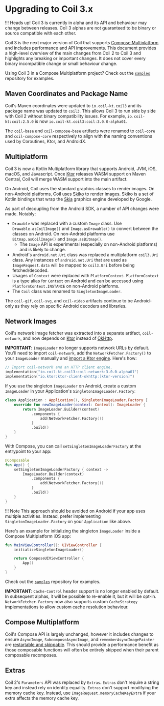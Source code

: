 # Upgrading to Coil 3.x

!!! Heads up!
    Coil 3 is currently in alpha and its API and behaviour may change between releases. Coil 3 alphas are not guaranteed to be binary or source compatible with each other.

Coil 3 is the next major version of Coil that supports [Compose Multiplatform](https://www.jetbrains.com/lp/compose-multiplatform/) and includes performance and API improvements. This document provides a high-level overview of the main changes from Coil 2 to Coil 3 and highlights any breaking or important changes. It does not cover every binary incompatible change or small behaviour change.

Using Coil 3 in a Compose Multiplatform project? Check out the [`samples`](https://github.com/coil-kt/coil/tree/3.x/samples/compose) repository for examples.

## Maven Coordinates and Package Name

Coil's Maven coordinates were updated to `io.coil-kt.coil3` and its package name was updated to `coil3`. This allows Coil 3 to run side by side with Coil 2 without binary compatibility issues. For example, `io.coil-kt:coil:2.5.0` is now `io.coil-kt.coil3:coil:3.0.0-alpha01`.

The `coil-base` and `coil-compose-base` artifacts were renamed to `coil-core` and `coil-compose-core` respectively to align with the naming conventions used by Coroutines, Ktor, and AndroidX.

## Multiplatform

Coil 3 is now a Kotlin Multiplatform library that supports Android, JVM, iOS, macOS, and Javascript. Once [Ktor](https://ktor.io/) releases WASM support on Maven Central, Coil will merge WASM support into the main artifact.

On Android, Coil uses the standard graphics classes to render images. On non-Android platforms, Coil uses [Skiko](https://github.com/JetBrains/skiko) to render images. Skiko is a set of Kotlin bindings that wrap the [Skia](https://github.com/google/skia) graphics engine developed by Google.

As part of decoupling from the Android SDK, a number of API changes were made. Notably:

- `Drawable` was replaced with a custom `Image` class. Use `Drawable.asCoilImage()` and `Image.asDrawable()` to convert between the classes on Android. On non-Android platforms use `Bitmap.asCoilImage()` and `Image.asBitmap()`.
    - The `Image` API is experimental (especially on non-Android platforms) and is likely to change.
- Android's `android.net.Uri` class was replaced a multiplatform `coil3.Uri` class. Any instances of `android.net.Uri` that are used as `ImageRequest.data` will be mapped to `coil3.Uri` before being fetched/decoded.
- Usages of `Context` were replaced with `PlatformContext`. `PlatformContext` is a type alias for `Context` on Android and can be accessed using `PlatformContext.INSTANCE` on non-Android platforms.
- The `Coil` class was renamed to `SingletonImageLoader`.

The `coil-gif`, `coil-svg`, and `coil-video` artifacts continue to be Android-only as they rely on specific Android decoders and libraries.

## Network Images

Coil's network image fetcher was extracted into a separate artifact, `coil-network`, and now depends on [Ktor](https://ktor.io/) instead of [OkHttp](https://square.github.io/okhttp/).

**IMPORTANT**: `ImageLoader` no longer supports network URLs by default. You'll need to import `coil-network`, add the `NetworkFetcher.Factory()` to your `ImageLoader` manually and [import a Ktor engine](https://ktor.io/docs/http-client-engines.html). Here's how:

```kotlin
// Import coil-network and an HTTP client engine.
implementation("io.coil-kt.coil3:coil-network:3.0.0-alpha01")
implementation("io.ktor:ktor-client-okhttp:[ktor-version]")
```

If you use the singleton `ImageLoader` on Android, create a custom `ImageLoader` in your Application's `SingletonImageLoader.Factory`:

```kotlin
class Application : Application(), SingletonImageLoader.Factory {
    override fun newImageLoader(context: Context): ImageLoader {
        return ImageLoader.Builder(context)
            .components {
                add(NetworkFetcher.Factory())
            }
            .build()
    }
}
```

With Compose, you can call `setSingletonImageLoaderFactory` at the entrypoint to your app:

```kotlin
@Composable
fun App() {
    setSingletonImageLoaderFactory { context ->
        ImageLoader.Builder(context)
            .components {
                add(NetworkFetcher.Factory())
            }
            .build()
    }
}
```

!!! Note
    This approach should be avoided on Android if your app uses multiple activities. Instead, prefer implementing `SingletonImageLoader.Factory` on your `Application` like above.

Here's an example for initializing the singleton `ImageLoader` inside a Compose Multiplatform iOS app:

```kotlin
fun MainViewController(): UIViewController {
    initializeSingletonImageLoader()

    return ComposeUIViewController {
        App()
    }
}
```

Check out the [`samples`](https://github.com/coil-kt/coil/tree/3.x/samples/compose) repository for examples.

**IMPORTANT**: `Cache-Control` header support is no longer enabled by default. In subsequent alphas, it will be possible to re-enable it, but it will be opt-in. `NetworkFetcher.Factory` now also supports custom `CacheStrategy` implementations to allow custom cache resolution behaviour.

## Compose Multiplatform

Coil's Compose API is largely unchanged, however it includes changes to ensure `AsyncImage`, `SubcomposeAsyncImage`, and `rememberAsyncImagePainter` are [restartable and skippable](https://developer.android.com/jetpack/compose/performance/stability). This should provide a performance benefit as those composable functions will often be entirely skipped when their parent composable recomposes.

## Extras

Coil 2's `Parameters` API was replaced by `Extras`. `Extras` don't require a string key and instead rely on identity equality. `Extras` don't support modifying the memory cache key. Instead, use `ImageRequest.memoryCacheKeyExtra` if your extra affects the memory cache key.
